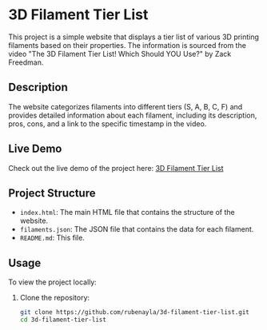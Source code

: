 # 3D Filament Tier List

This project is a simple website that displays a tier list of various 3D printing filaments based on their properties. The information is sourced from the video "The 3D Filament Tier List! Which Should YOU Use?" by Zack Freedman.

## Description

The website categorizes filaments into different tiers (S, A, B, C, F) and provides detailed information about each filament, including its description, pros, cons, and a link to the specific timestamp in the video.

## Live Demo

Check out the live demo of the project here: [3D Filament Tier List](https://rubenayla.github.io/3d-filament-tier-list/)

## Project Structure

- `index.html`: The main HTML file that contains the structure of the website.
- `filaments.json`: The JSON file that contains the data for each filament.
- `README.md`: This file.

## Usage

To view the project locally:

1. Clone the repository:
   ```sh
   git clone https://github.com/rubenayla/3d-filament-tier-list.git
   cd 3d-filament-tier-list

